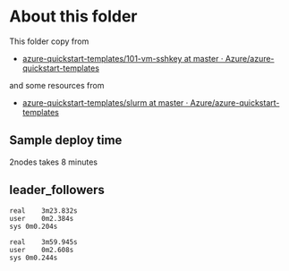 # About this folder

This folder copy from

* [azure-quickstart-templates/101-vm-sshkey at master · Azure/azure-quickstart-templates](https://github.com/Azure/azure-quickstart-templates/tree/master/101-vm-sshkey)

and some resources from

* [azure-quickstart-templates/slurm at master · Azure/azure-quickstart-templates](https://github.com/Azure/azure-quickstart-templates/tree/master/slurm)

## Sample deploy time

2nodes
takes 8 minutes

## leader_followers

```
real	3m23.832s
user	0m2.384s
sys	0m0.204s
```

```
real	3m59.945s
user	0m2.608s
sys	0m0.244s
```